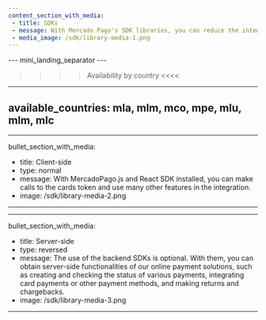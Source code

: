 ```yaml
---
content_section_with_media: 
 - title: SDKs
 - message: With Mercado Pago's SDK libraries, you can reduce the integration time on both client-side and server-side.
 - media_image: /sdk/library-media-1.png
---
```

--- mini_landing_separator ---

>>>> Availability by country <<<<
---
available_countries: mla, mlm, mco, mpe, mlu, mlm, mlc
---

---
bullet_section_with_media: 
 - title: Client-side
 - type: normal
 - message: With MercadoPago.js and React SDK installed, you can make calls to the cards token and use many other features in the integration.
 - image: /sdk/library-media-2.png
---

---
bullet_section_with_media: 
 - title: Server-side
 - type: reversed
 - message: The use of the backend SDKs is optional. With them, you can obtain server-side functionalities of our online payment solutions, such as creating and checking the status of various payments, integrating card payments or other payment methods, and making returns and chargebacks.
 - image: /sdk/library-media-3.png
---